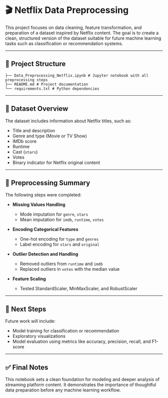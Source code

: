 # 🎬 Netflix Data Preprocessing

This project focuses on data cleaning, feature transformation, and preparation of a dataset inspired by Netflix content. The goal is to create a clean, structured version of the dataset suitable for future machine learning tasks such as classification or recommendation systems.

---

## 📂 Project Structure
```
├── Data_Preprocessing_Netflix.ipynb # Jupyter notebook with all preprocessing steps
├── README.md # Project documentation
└── requirements.txt # Python dependencies
```
---

## 🧾 Dataset Overview

The dataset includes information about Netflix titles, such as:

- Title and description
- Genre and type (Movie or TV Show)
- IMDb score
- Runtime
- Cast (`stars`)
- Votes
- Binary indicator for Netflix original content

---

## 🔧 Preprocessing Summary

The following steps were completed:

- **Missing Values Handling**
  - Mode imputation for `genre`, `stars`
  - Mean imputation for `imdb`, `runtime`, `votes`

- **Encoding Categorical Features**
  - One-hot encoding for `type` and `genres`
  - Label encoding for `stars` and `original`

- **Outlier Detection and Handling**
  - Removed outliers from `runtime` and `imdb`
  - Replaced outliers in `votes` with the median value

- **Feature Scaling**
  - Tested StandardScaler, MinMaxScaler, and RobustScaler

---

## 📝 Next Steps

Future work will include:

- Model training for classification or recommendation
- Exploratory visualizations
- Model evaluation using metrics like accuracy, precision, recall, and F1-score

---

## ✅ Final Notes

This notebook sets a clean foundation for modeling and deeper analysis of streaming platform content. It demonstrates the importance of thoughtful data preparation before any machine learning workflow.

